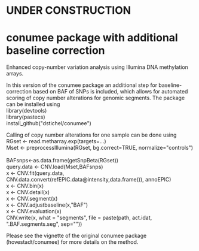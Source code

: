 UNDER CONSTRUCTION
================

conumee package with additional baseline correction
================

Enhanced copy-number variation analysis using Illumina DNA methylation arrays.

In this version of the conumee package an additional step for baseline-correction based on BAF of SNPs is included, which allows for automated scoring of copy number alterations for genomic segments. The package can be installed using <br />
library(devtools) <br />
library(pastecs) <br />
install_github("dstichel/conumee") <br />

Calling of copy number alterations for one sample can be done using <br />
RGset <- read.metharray.exp(targets=...) <br />
Mset <- preprocessIllumina(RGset, bg.correct=TRUE, normalize="controls") <br />             
BAFsnps<-as.data.frame(getSnpBeta(RGset)) <br />
query.data <- CNV.load(Mset,BAFsnps) <br />
x <- CNV.fit(query.data, CNV.data.convert(refEPIC.data@intensity,data.frame()), annoEPIC) <br />
x <- CNV.bin(x) <br />
x <- CNV.detail(x) <br />
x <- CNV.segment(x) <br />
x <- CNV.adjustbaseline(x,"BAF") <br />
x <- CNV.evaluation(x) <br />
CNV.write(x, what = "segments", file = paste(path, act.idat, ".BAF.segments.seg", sep="")) <br />
 
Please see the vignette of the original conumee package (hovestadt/conumee) for more details on the method.
